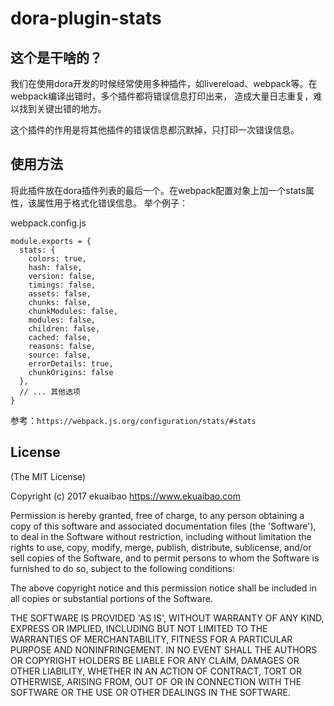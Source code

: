 dora-plugin-stats
=========

## 这个是干啥的？

我们在使用dora开发的时候经常使用多种插件，如livereload、webpack等。在webpack编译出错时，多个插件都将错误信息打印出来，
造成大量日志重复，难以找到关键出错的地方。

这个插件的作用是将其他插件的错误信息都沉默掉，只打印一次错误信息。

## 使用方法

将此插件放在dora插件列表的最后一个。在webpack配置对象上加一个stats属性，该属性用于格式化错误信息。
举个例子：

webpack.config.js
```
module.exports = {
  stats: {
    colors: true,
    hash: false,
    version: false,
    timings: false,
    assets: false,
    chunks: false,
    chunkModules: false,
    modules: false,
    children: false,
    cached: false,
    reasons: false,
    source: false,
    errorDetails: true,
    chunkOrigins: false
  },
  // ... 其他选项
}
```

参考：`https://webpack.js.org/configuration/stats/#stats`

License
-------

(The MIT License)

Copyright (c) 2017 ekuaibao https://www.ekuaibao.com

Permission is hereby granted, free of charge, to any person obtaining
a copy of this software and associated documentation files (the
'Software'), to deal in the Software without restriction, including
without limitation the rights to use, copy, modify, merge, publish,
distribute, sublicense, and/or sell copies of the Software, and to
permit persons to whom the Software is furnished to do so, subject to
the following conditions:

The above copyright notice and this permission notice shall be
included in all copies or substantial portions of the Software.

THE SOFTWARE IS PROVIDED 'AS IS', WITHOUT WARRANTY OF ANY KIND,
EXPRESS OR IMPLIED, INCLUDING BUT NOT LIMITED TO THE WARRANTIES OF
MERCHANTABILITY, FITNESS FOR A PARTICULAR PURPOSE AND NONINFRINGEMENT.
IN NO EVENT SHALL THE AUTHORS OR COPYRIGHT HOLDERS BE LIABLE FOR ANY
CLAIM, DAMAGES OR OTHER LIABILITY, WHETHER IN AN ACTION OF CONTRACT,
TORT OR OTHERWISE, ARISING FROM, OUT OF OR IN CONNECTION WITH THE
SOFTWARE OR THE USE OR OTHER DEALINGS IN THE SOFTWARE.
